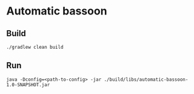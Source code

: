 # Automatic bassoon

## Build

```
./gradlew clean build
```

## Run

```
java -Dconfig=<path-to-config> -jar ./build/libs/automatic-bassoon-1.0-SNAPSHOT.jar
```
